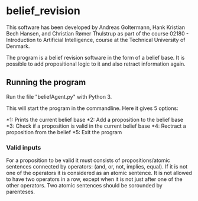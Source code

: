 # belief_revision

This software has been developed by Andreas Goltermann, Hank Kristian Bech Hansen, and Christian Rømer Thulstrup as part of the course 02180 - Introduction to Artificial Intelligence, course at the Technical University of Denmark.

The program is a belief revision software in the form of a belief base. It is possible to add propositional logic to it and also retract information again. 


## Running the program
Run the file "beliefAgent.py" with Python 3. 

This will start the program in the commandline. Here it gives 5 options:

*1: Prints the current belief base
*2: Add a proposition to the belief base
*3: Check if a proposition is valid in the current belief base
*4: Rectract a proposition from the belief
*5: Exit the program

### Valid inputs
For a proposition to be valid it must consists of propositions/atomic sentences connected by operators: (and, or, not, implies, equal). If it is not one of the operators it is considered as an atomic sentence. It is not allowed to have two operators in a row, except when it is not just after one of the other operators. Two atomic sentences should be sorounded by parenteses. 



